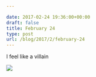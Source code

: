 ```yaml
---

date: 2017-02-24 19:36:00+00:00
draft: false
title: February 24
type: post
url: /blog/2017/2/february-24
---
```


I feel like a villain


  
![](/images/2017-02-24-20172february-24/image-asset.jpeg)

